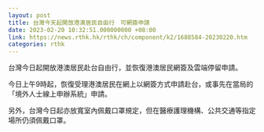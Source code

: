 ```yaml
---
layout: post
title: 台灣今天起開放港澳居民自由行　可網簽申請
date: 2023-02-20 10:32:51.000000000 +08:00
link: https://news.rthk.hk/rthk/ch/component/k2/1688584-20230220.htm
categories: rthk
---
```


台灣今日起開放港澳居民赴台自由行，並恢復港澳居民網簽及雲端停留申請。

今日上午9時起，恢復受理港澳居民在網上以網簽方式申請赴台，或事先在當局的「境外人士線上申辦系統」申請。

另外，台灣今日起亦放寬室內佩戴口罩規定，但在醫療護理機構、公共交通等指定場所仍須佩戴口罩。
